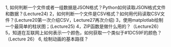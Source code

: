 1, 如何判断一个文件或者一组数据是JSON格式？Python如何读取JSON格式文件和数据？(Lecture24)
2，如何判断一个文件是CSV格式？如何用代码读取CSV文件？(Lecture20第一次介绍CSV，Lecture27再次介绍)
3，使用matplotlab绘制一个最简单的柱状图；(Lecture25)
4，ZIP函数是做什么用的？（Lecture26）
5，知道在互联网上如何表示一个颜色，如何获取一个类似于#1DC59F的颜色？（Lecture 26）
6, 绘制动画的基本路径？
